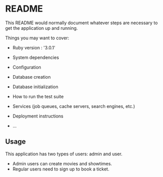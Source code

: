 # README

This README would normally document whatever steps are necessary to get the
application up and running.

Things you may want to cover:

* Ruby version : '3.0.1'

* System dependencies 

* Configuration

* Database creation

* Database initialization

* How to run the test suite

* Services (job queues, cache servers, search engines, etc.)

* Deployment instructions

* ...

## Usage
This application has two types of users: admin and user.
- Admin users can create movies and showtimes.
- Regular users need to sign up to book a ticket.